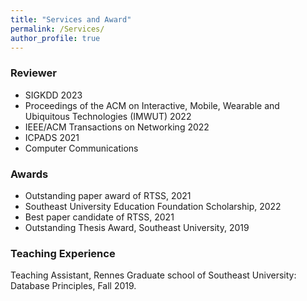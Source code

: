 ```yaml
---
title: "Services and Award"
permalink: /Services/
author_profile: true
---
```

### Reviewer

* SIGKDD 2023
* Proceedings of the ACM on Interactive, Mobile, Wearable and Ubiquitous Technologies (IMWUT) 2022
* IEEE/ACM Transactions on Networking 2022
* ICPADS 2021 
* Computer Communications

### Awards

* Outstanding paper award of RTSS, 2021
* Southeast University Education Foundation Scholarship, 2022
* Best paper candidate of RTSS, 2021
* Outstanding Thesis Award, Southeast University, 2019


### Teaching Experience	
Teaching Assistant, Rennes Graduate school of Southeast University: Database Principles, Fall 2019. 
